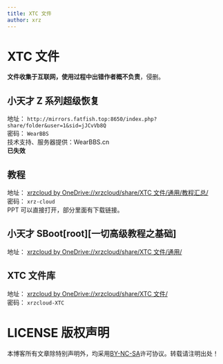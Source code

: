 ```yaml
---
title: XTC 文件
author: xrz
---
```


# XTC 文件

**文件收集于互联网，使用过程中出错作者概不负责**，侵删。

## 小天才 Z 系列超级恢复

地址： `http://mirrors.fatfish.top:8650/index.php?share/folder&user=1&sid=jJCvVb8Q`  
密码： `WearBBS`  
技术支持、服务器提供：WearBBS.cn  
**已失效**

## 教程

地址： [xrzcloud by OneDrive://xrzcloud/share/XTC 文件/通用/教程汇总/](https://xrzcloud-my.sharepoint.com/:f:/g/personal/xrz_xrzyun_ml/Egv6_OsR4bNNs5n0axaIAQoBwXBJ49-8zx1-mOJgGCVJrQ?e=uITH0v)  
密码： `xrz-cloud`  
PPT 可以直接打开，部分里面有下载链接。

## 小天才 SBoot[root][一切高级教程之基础]

地址： [xrzcloud by OneDrive://xrzcloud/share/XTC 文件/通用/](https://xrzcloud-my.sharepoint.com/:u:/g/personal/xrz_xrzyun_ml/EWfuZuTm4b1Bng7TN7HXVBMBevDbtKSTkr2yOh7sMkINLQ?e=evXylY)

## XTC 文件库

地址： [xrzcloud by OneDrive://xrzcloud/share/XTC 文件/](https://xrzcloud-my.sharepoint.com/:f:/g/personal/xrz_xrzyun_ml/Emt5Hlro2m9Kh-st6QgeRAoB7lIp7Ez3VLQwy3OGr2Jgrg?e=2wCZuh)  
密码： `xrzcloud-XTC`

# LICENSE 版权声明

本博客所有文章除特别声明外，均采用[BY-NC-SA](https://creativecommons.org/licenses/by-nc-sa/4.0/)许可协议。转载请注明出处！